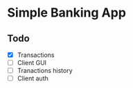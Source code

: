 # Simple Banking App
## Todo
- [X] Transactions
- [ ] Client GUI
- [ ] Tranactions history
- [ ] Client auth
